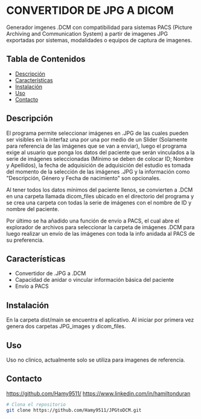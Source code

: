# CONVERTIDOR DE JPG A DICOM

Generador imgenes .DCM con compatibilidad para sistemas PACS (Picture Archiving and Communication System) a partir
de imagenes JPG exportadas por sistemas, modalidades o equipos de captura de imagenes.
## Tabla de Contenidos

- [Descripción](#descripción)
- [Características](#características)
- [Instalación](#instalación)
- [Uso](#uso)
- [Contacto](#contacto)

## Descripción

El programa permite seleccionar imágenes en .JPG de las cuales pueden ser visibles en la interfaz una por una por medio de un Slider
(Solamente para referencia de las imágenes que se van a enviar), luego el programa exige al usuario que ponga los datos del paciente
que serán vinculados a la serie de imágenes seleccionadas (Mínimo se deben de colocar ID; Nombre y Apellidos), la fecha de adquisición
de adquisición del estudio es tomada del momento de la selección de las imágenes .JPG y la información como "Descripción, Género y Fecha de nacimiento"
son opcionales.

Al tener todos los datos mínimos del paciente llenos, se convierten a .DCM en una carpeta llamada dicom_files ubicado en el directorio del programa
y se crea una carpeta con todas la serie de imágenes con el nombre de ID y nombre del paciente.

Por último se ha añadido una función de envío a PACS, el cual abre el explorador de archivos para seleccionar la carpeta de imágenes  .DCM
para luego realizar un envío de las imágenes con toda la info anidada al PACS de su preferencia.

## Características

- Convertidor de .JPG a .DCM
- Capacidad de anidar o vincular información básica del paciente
- Envío a PACS

## Instalación

En la carpeta dist/main se encuentra el aplicativo. Al iniciar por primera vez genera dos carpetas JPG_images y dicom_files.

## Uso
Uso no clinico, actualmente solo se utiliza para imagenes de referencia.

## Contacto

https://github.com/Hamy9511/
https://www.linkedin.com/in/hamiltonduran

```bash
# Clona el repositorio
git clone https://github.com/Hamy9511/JPGtoDCM.git
